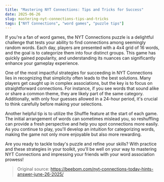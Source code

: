 ```yaml
---
title: "Mastering NYT Connections: Tips and Tricks for Success"
date: 2025-06-26
slug: mastering-nyt-connections-tips-and-tricks
tags: ["NYT Connections", "word games", "puzzle tips"]
---
```


If you're a fan of word games, the NYT Connections puzzle is a delightful challenge that tests your ability to find connections among seemingly random words. Each day, players are presented with a 4x4 grid of 16 words, and the goal is to categorize them into four distinct groups. This game has quickly gained popularity, and understanding its nuances can significantly enhance your gameplay experience.

One of the most impactful strategies for succeeding in NYT Connections lies in recognizing that simplicity often leads to the best solutions. Many players get caught up in complex associations, but the key is to focus on straightforward connections. For instance, if you see words that sound alike or share a common theme, they are likely part of the same category. Additionally, with only four guesses allowed in a 24-hour period, it's crucial to think carefully before making your selections.

Another helpful tip is to utilize the Shuffle feature at the start of each game. The initial arrangement of words can sometimes mislead you, so reshuffling can provide a fresh perspective and help you spot connections more easily. As you continue to play, you'll develop an intuition for categorizing words, making the game not only more enjoyable but also more rewarding.

Are you ready to tackle today's puzzle and refine your skills? With practice and these strategies in your toolkit, you'll be well on your way to mastering NYT Connections and impressing your friends with your word association prowess!

> Original source: https://beebom.com/nyt-connections-today-hints-answer-june-26-2025/